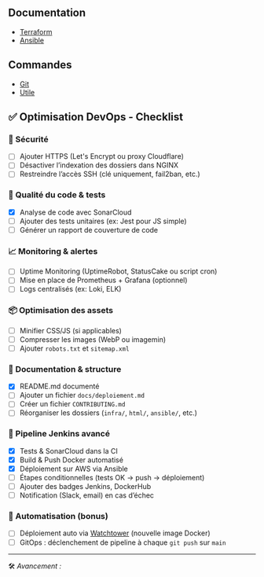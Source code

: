 
## Documentation

- [Terraform](docs/terraform/terraform.md)
- [Ansible](docs/Ansible/ansible.md)

## Commandes

- [Git](docs/Commande_Git.md)
- [Utile](docs/Commande_utile.md)
  

## ✅ Optimisation DevOps - Checklist

### 🔐 Sécurité
- [ ] Ajouter HTTPS (Let's Encrypt ou proxy Cloudflare)
- [ ] Désactiver l’indexation des dossiers dans NGINX
- [ ] Restreindre l’accès SSH (clé uniquement, fail2ban, etc.)

### 🧪 Qualité du code & tests
- [x] Analyse de code avec SonarCloud
- [ ] Ajouter des tests unitaires (ex: Jest pour JS simple)
- [ ] Générer un rapport de couverture de code

### 📈 Monitoring & alertes
- [ ] Uptime Monitoring (UptimeRobot, StatusCake ou script cron)
- [ ] Mise en place de Prometheus + Grafana (optionnel)
- [ ] Logs centralisés (ex: Loki, ELK)

### 📦 Optimisation des assets
- [ ] Minifier CSS/JS (si applicables)
- [ ] Compresser les images (WebP ou imagemin)
- [ ] Ajouter `robots.txt` et `sitemap.xml`

### 📝 Documentation & structure
- [x] README.md documenté
- [ ] Ajouter un fichier `docs/deploiement.md`
- [ ] Créer un fichier `CONTRIBUTING.md`
- [ ] Réorganiser les dossiers (`infra/`, `html/`, `ansible/`, etc.)

### 🚀 Pipeline Jenkins avancé
- [x] Tests & SonarCloud dans la CI
- [x] Build & Push Docker automatisé
- [x] Déploiement sur AWS via Ansible
- [ ] Étapes conditionnelles (tests OK → push → déploiement)
- [ ] Ajouter des badges Jenkins, DockerHub
- [ ] Notification (Slack, email) en cas d’échec

### 🔄 Automatisation (bonus)
- [ ] Déploiement auto via [Watchtower](https://containrrr.dev/watchtower/) (nouvelle image Docker)
- [ ] GitOps : déclenchement de pipeline à chaque `git push` sur `main`

---

🛠️ *Avancement :*  
